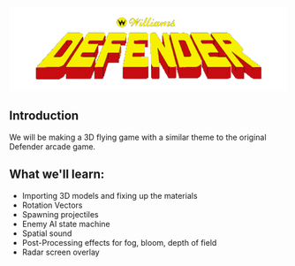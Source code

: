 ![Defender](https://raw.githubusercontent.com/CoderDojo-Ennis/UnityDefender/master/Docs/DefenderArcadeLogo.png)

## Introduction
We will be making a 3D flying game with a similar theme to the original Defender arcade game.

## What we'll learn:
* Importing 3D models and fixing up the materials
* Rotation Vectors
* Spawning projectiles
* Enemy AI state machine
* Spatial sound
* Post-Processing effects for fog, bloom, depth of field
* Radar screen overlay

